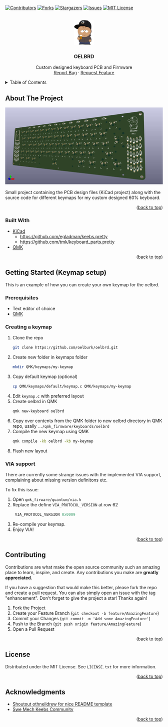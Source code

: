 <a name="readme-top"></a>



<!-- PROJECT SHIELDS -->
[![Contributors][contributors-shield]][contributors-url]
[![Forks][forks-shield]][forks-url]
[![Stargazers][stars-shield]][stars-url]
[![Issues][issues-shield]][issues-url]
[![MIT License][license-shield]][license-url]



<!-- PROJECT LOGO -->
<br />
<div align="center">
  <a href="https://github.com/oelburk/oelbrd">
    <img src="Design/resources/oel-logo-color.png" alt="Logo" height="80">
  </a>

<h3 align="center">OELBRD</h3>

  <p align="center">
    Custom designed keyboard PCB and Firmware
    <br />
    <a href="https://github.com/oelburk/oelbrd/issues">Report Bug</a>
    ·
    <a href="https://github.com/oelburk/oelbrd/issues">Request Feature</a>
  </p>
</div>



<!-- TABLE OF CONTENTS -->
<details>
  <summary>Table of Contents</summary>
  <ol>
    <li>
      <a href="#about-the-project">About The Project</a>
      <ul>
        <li><a href="#built-with">Built With</a></li>
      </ul>
    </li>
    <li>
      <a href="#getting-started">Getting Started (Keymap setup)</a>
      <ul>
        <li><a href="#prerequisites">Prerequisites</a></li>
        <li><a href="#installation">Creating a keymap</a></li>
      </ul>
    </li>
    <li><a href="#contributing">Contributing</a></li>
    <li><a href="#license">License</a></li>
    <li><a href="#acknowledgments">Acknowledgments</a></li>
  </ol>
</details>



<!-- ABOUT THE PROJECT -->
## About The Project

![Product Name Screen Shot][product-screenshot]

Small project containing the PCB design files (KiCad project) along with the source code for different keymaps for my custom designed 60% keyboard.

<p align="right">(<a href="#readme-top">back to top</a>)</p>



### Built With

* [KiCad](https://www.kicad.org/download/windows/)
  * https://github.com/egladman/keebs.pretty
  * https://github.com/tmk/keyboard_parts.pretty
* [QMK](https://qmk.fm/)

<p align="right">(<a href="#readme-top">back to top</a>)</p>



<!-- GETTING STARTED -->
## Getting Started (Keymap setup)

This is an example of how you can create your own keymap for the oelbrd.

### Prerequisites
* Text editor of choice
* [QMK](https://github.com/qmk/qmk_firmware/blob/master/docs/newbs.md)

### Creating a keymap

1. Clone the repo
   ```sh
   git clone https://github.com/oelburk/oelbrd.git
   ```
2. Create new folder in keymaps folder
   ```sh
   mkdir QMK/keymaps/my-keymap
   ```
3. Copy default keymap (optional)
   ```sh
   cp QMK/keymaps/default/keymap.c QMK/keymaps/my-keymap
   ```
4. Edit `keymap.c` with preferred layout
5. Create oelbrd in QMK
   ```sh
   qmk new-keyboard oelbrd
   ```
6. Copy over contents from the QMK folder to new oelbrd directory in QMK repo, usally `../qmk_firmware/keyboards/oelbrd`
7. Compile the new keymap using QMK
   ```sh
   qmk compile -kb oelbrd -kb my-keymap
   ```
8. Flash new layout

### VIA support

There are currently some strange issues with the implemented VIA support, complaining about missing version definitons etc.

To fix this issue:
1. Open `qmk_firware/quantum/via.h`
2. Replace the define `VIA_PROTOCOL_VERSION` at row 62
   ```C
    VIA_PROTOCOL_VERSION 0x0009
   ```
3. Re-compile your keymap.
4. Enjoy VIA!

<p align="right">(<a href="#readme-top">back to top</a>)</p>


<!-- CONTRIBUTING -->
## Contributing

Contributions are what make the open source community such an amazing place to learn, inspire, and create. Any contributions you make are **greatly appreciated**.

If you have a suggestion that would make this better, please fork the repo and create a pull request. You can also simply open an issue with the tag "enhancement".
Don't forget to give the project a star! Thanks again!

1. Fork the Project
2. Create your Feature Branch (`git checkout -b feature/AmazingFeature`)
3. Commit your Changes (`git commit -m 'Add some AmazingFeature'`)
4. Push to the Branch (`git push origin feature/AmazingFeature`)
5. Open a Pull Request

<p align="right">(<a href="#readme-top">back to top</a>)</p>



<!-- LICENSE -->
## License

Distributed under the MIT License. See `LICENSE.txt` for more information.

<p align="right">(<a href="#readme-top">back to top</a>)</p>


<!-- ACKNOWLEDGMENTS -->
## Acknowledgments

* [Shoutout othneildrew for nice README template](https://github.com/othneildrew/Best-README-Template)
* [Swe Mech Keebs Community](http://mekaniskatangentbord.se/)

<p align="right">(<a href="#readme-top">back to top</a>)</p>



<!-- MARKDOWN LINKS & IMAGES -->
<!-- https://www.markdownguide.org/basic-syntax/#reference-style-links -->
[contributors-shield]: https://img.shields.io/github/contributors/oelburk/oelbrd.svg?style=for-the-badge
[contributors-url]: https://github.com/oelburk/oelbrd/graphs/contributors
[forks-shield]: https://img.shields.io/github/forks/oelburk/oelbrd.svg?style=for-the-badge
[forks-url]: https://github.com/oelburk/oelbrd/network/members
[stars-shield]: https://img.shields.io/github/stars/oelburk/oelbrd.svg?style=for-the-badge
[stars-url]: https://github.com/oelburk/oelbrd/stargazers
[issues-shield]: https://img.shields.io/github/issues/oelburk/oelbrd.svg?style=for-the-badge
[issues-url]: https://github.com/oelburk/oelbrd/issues
[license-shield]: https://img.shields.io/github/license/oelburk/oelbrd.svg?style=for-the-badge
[license-url]: https://github.com/oelburk/oelbrd/blob/master/LICENSE.txt
[linkedin-shield]: https://img.shields.io/badge/-LinkedIn-black.svg?style=for-the-badge&logo=linkedin&colorB=555
[linkedin-url]: https://linkedin.com/in/linkedin_username
[product-screenshot]: Design/oelbrd-mk1.jpg
[Next.js]: https://img.shields.io/badge/next.js-000000?style=for-the-badge&logo=nextdotjs&logoColor=white
[Next-url]: https://nextjs.org/
[React.js]: https://img.shields.io/badge/React-20232A?style=for-the-badge&logo=react&logoColor=61DAFB
[React-url]: https://reactjs.org/
[Vue.js]: https://img.shields.io/badge/Vue.js-35495E?style=for-the-badge&logo=vuedotjs&logoColor=4FC08D
[Vue-url]: https://vuejs.org/
[Angular.io]: https://img.shields.io/badge/Angular-DD0031?style=for-the-badge&logo=angular&logoColor=white
[Angular-url]: https://angular.io/
[Svelte.dev]: https://img.shields.io/badge/Svelte-4A4A55?style=for-the-badge&logo=svelte&logoColor=FF3E00
[Svelte-url]: https://svelte.dev/
[Laravel.com]: https://img.shields.io/badge/Laravel-FF2D20?style=for-the-badge&logo=laravel&logoColor=white
[Laravel-url]: https://laravel.com
[Bootstrap.com]: https://img.shields.io/badge/Bootstrap-563D7C?style=for-the-badge&logo=bootstrap&logoColor=white
[Bootstrap-url]: https://getbootstrap.com
[JQuery.com]: https://img.shields.io/badge/jQuery-0769AD?style=for-the-badge&logo=jquery&logoColor=white
[JQuery-url]: https://jquery.com 
